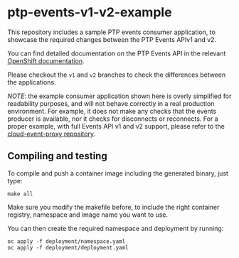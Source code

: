 # ptp-events-v1-v2-example
This repository includes a sample PTP events consumer application, to showcase the required changes between the PTP Events APIv1 and v2.

You can find detailed documentation on the PTP Events API in the relevant [OpenShift documentation](https://docs.redhat.com/en/documentation/openshift_container_platform/4.16/html-single/networking/index#ptp-cloud-events-consumer-dev-reference-v2).

Please checkout the `v1` and `v2` branches to check the differences between the applications.

*NOTE*: the example consumer application shown here is overly simplified for readability purposes, and will not behave correctly in a real
production environment. For example, it does not make any checks that the events producer is available, nor it checks for disconnects or
reconnects. For a proper example, with full Events API v1 and v2 support, please refer to the [cloud-event-proxy repository](https://github.com/redhat-cne/cloud-event-proxy/tree/main/examples).

## Compiling and testing

To compile and push a container image including the generated binary, just type:

```
make all
```

Make sure you modify the makefile before, to include the right container registry, namespace and image name you want to use.

You can then create the required namespace and deployment by running:

```
oc apply -f deployment/namespace.yaml
oc apply -f deployment/deployment.yaml
```
